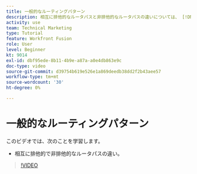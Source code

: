 ```yaml
---
title: 一般的なルーティングパターン
description: 相互に排他的なルータパスと非排他的なルータパスの違いについては、 [!DNL Adobe Workfront Fusion].
activity: use
team: Technical Marketing
type: Tutorial
feature: Workfront Fusion
role: User
level: Beginner
kt: 9014
exl-id: dbf95ede-8b11-4b9e-a87a-a0e4db863e9c
doc-type: video
source-git-commit: d39754b619e526e1a869deedb38dd2f2b43aee57
workflow-type: tm+mt
source-wordcount: '30'
ht-degree: 0%

---
```


# 一般的なルーティングパターン

このビデオでは、次のことを学習します。

* 相互に排他的で非排他的なルータパスの違い。

>[!VIDEO](https://video.tv.adobe.com/v/335273/?quality=12)
